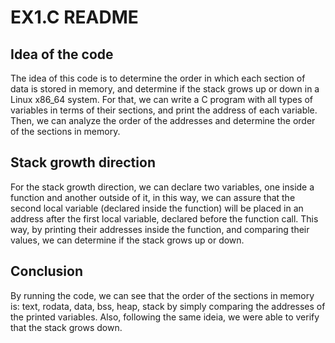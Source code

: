 # EX1.C README

## Idea of the code

The idea of this code is to determine the order in which each section of data is stored in memory, and determine if the stack grows up or down in a Linux x86_64 system. For that, we can write a C program with all types of variables in terms of their sections, and print the address of each variable. Then, we can analyze the order of the addresses and determine the order of the sections in memory.

## Stack growth direction

For the stack growth direction, we can declare two variables, one inside a function and another outside of it, in this way, we can assure that the second local variable (declared inside the function) will be placed in an address after the first local variable, declared before the function call. This way, by printing their addresses inside the function, and comparing their values, we can determine if the stack grows up or down.

## Conclusion

By running the code, we can see that the order of the sections in memory is: text, rodata, data, bss, heap, stack by simply comparing the addresses of the printed variables. Also, following the same ideia, we were able to verify that the stack grows down.
